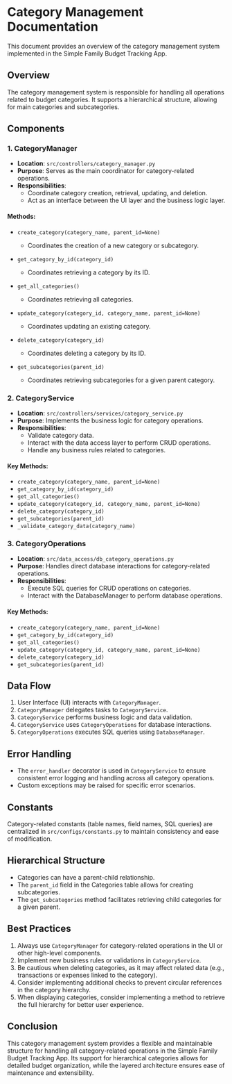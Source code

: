 # Category Management Documentation

This document provides an overview of the category management system implemented in the Simple Family Budget Tracking App.

## Overview

The category management system is responsible for handling all operations related to budget categories. It supports a hierarchical structure, allowing for main categories and subcategories.

## Components

### 1. CategoryManager

- **Location**: `src/controllers/category_manager.py`
- **Purpose**: Serves as the main coordinator for category-related operations.
- **Responsibilities**:
  - Coordinate category creation, retrieval, updating, and deletion.
  - Act as an interface between the UI layer and the business logic layer.

#### Methods:
- `create_category(category_name, parent_id=None)`
  - Coordinates the creation of a new category or subcategory.

- `get_category_by_id(category_id)`
  - Coordinates retrieving a category by its ID.

- `get_all_categories()`
  - Coordinates retrieving all categories.

- `update_category(category_id, category_name, parent_id=None)`
  - Coordinates updating an existing category.

- `delete_category(category_id)`
  - Coordinates deleting a category by its ID.

- `get_subcategories(parent_id)`
  - Coordinates retrieving subcategories for a given parent category.

### 2. CategoryService

- **Location**: `src/controllers/services/category_service.py`
- **Purpose**: Implements the business logic for category operations.
- **Responsibilities**:
  - Validate category data.
  - Interact with the data access layer to perform CRUD operations.
  - Handle any business rules related to categories.

#### Key Methods:
- `create_category(category_name, parent_id=None)`
- `get_category_by_id(category_id)`
- `get_all_categories()`
- `update_category(category_id, category_name, parent_id=None)`
- `delete_category(category_id)`
- `get_subcategories(parent_id)`
- `_validate_category_data(category_name)`

### 3. CategoryOperations

- **Location**: `src/data_access/db_category_operations.py`
- **Purpose**: Handles direct database interactions for category-related operations.
- **Responsibilities**:
  - Execute SQL queries for CRUD operations on categories.
  - Interact with the DatabaseManager to perform database operations.

#### Key Methods:
- `create_category(category_name, parent_id=None)`
- `get_category_by_id(category_id)`
- `get_all_categories()`
- `update_category(category_id, category_name, parent_id=None)`
- `delete_category(category_id)`
- `get_subcategories(parent_id)`

## Data Flow

1. User Interface (UI) interacts with `CategoryManager`.
2. `CategoryManager` delegates tasks to `CategoryService`.
3. `CategoryService` performs business logic and data validation.
4. `CategoryService` uses `CategoryOperations` for database interactions.
5. `CategoryOperations` executes SQL queries using `DatabaseManager`.

## Error Handling

- The `error_handler` decorator is used in `CategoryService` to ensure consistent error logging and handling across all category operations.
- Custom exceptions may be raised for specific error scenarios.

## Constants

Category-related constants (table names, field names, SQL queries) are centralized in `src/configs/constants.py` to maintain consistency and ease of modification.

## Hierarchical Structure

- Categories can have a parent-child relationship.
- The `parent_id` field in the Categories table allows for creating subcategories.
- The `get_subcategories` method facilitates retrieving child categories for a given parent.

## Best Practices

1. Always use `CategoryManager` for category-related operations in the UI or other high-level components.
2. Implement new business rules or validations in `CategoryService`.
3. Be cautious when deleting categories, as it may affect related data (e.g., transactions or expenses linked to the category).
4. Consider implementing additional checks to prevent circular references in the category hierarchy.
5. When displaying categories, consider implementing a method to retrieve the full hierarchy for better user experience.

## Conclusion

This category management system provides a flexible and maintainable structure for handling all category-related operations in the Simple Family Budget Tracking App. Its support for hierarchical categories allows for detailed budget organization, while the layered architecture ensures ease of maintenance and extensibility.